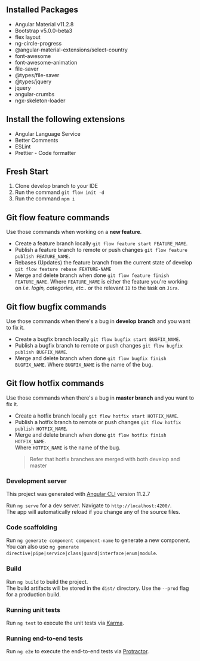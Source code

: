 ## Installed Packages

- Angular Material v11.2.8
- Bootstrap v5.0.0-beta3
- flex layout
- ng-circle-progress
- @angular-material-extensions/select-country
- font-awesome
- font-awesome-animation
- file-saver
- @types/file-saver
- @types/jquery
- jquery
- angular-crumbs
- ngx-skeleton-loader

## Install the following extensions

- Angular Language Service
- Better Comments
- ESLint
- Prettier - Code formatter

## Fresh Start

1. Clone develop branch to your IDE
2. Run the command `git flow init -d`
3. Run the command `npm i`

## Git flow feature commands

Use those commands when working on a **new feature**.

- Create a feature branch locally `git flow feature start FEATURE_NAME`.
- Publish a feature branch to remote or push changes `git flow feature publish FEATURE_NAME`.
- Rebases (Updates) the feature branch from the current state of develop `git flow feature rebase FEATURE-NAME`
- Merge and delete branch when done `git flow feature finish FEATURE_NAME`.
  Where `FEATURE_NAME` is either the feature you're working on _i.e. login, categories, etc.._
  or the relevant `ID` to the task on `Jira`.

## Git flow bugfix commands

Use those commands when there's a bug in **develop branch** and you want to fix it.

- Create a bugfix branch locally `git flow bugfix start BUGFIX_NAME`.
- Publish a bugfix branch to remote or push changes `git flow bugfix publish BUGFIX_NAME`.
- Merge and delete branch when done `git flow bugfix finish BUGFIX_NAME`.
  Where `BUGFIX_NAME` is the name of the bug.

## Git flow hotfix commands

Use those commands when there's a bug in **master branch** and you want to fix it.

- Create a hotfix branch locally `git flow hotfix start HOTFIX_NAME`.
- Publish a hotfix branch to remote or push changes `git flow hotfix publish HOTFIX_NAME`.
- Merge and delete branch when done `git flow hotfix finish HOTFIX_NAME`.  
  Where `HOTFIX_NAME` is the name of the bug.
  > Refer that hotfix branches are merged with both develop and master

### Development server

This project was generated with [Angular CLI](https://github.com/angular/angular-cli) version 11.2.7

Run `ng serve` for a dev server. Navigate to `http://localhost:4200/`.  
The app will automatically reload if you change any of the source files.

### Code scaffolding

Run `ng generate component component-name` to generate a new component.  
You can also use `ng generate directive|pipe|service|class|guard|interface|enum|module`.

### Build

Run `ng build` to build the project.  
The build artifacts will be stored in the `dist/` directory. Use the `--prod` flag for a production build.

### Running unit tests

Run `ng test` to execute the unit tests via [Karma](https://karma-runner.github.io).

### Running end-to-end tests

Run `ng e2e` to execute the end-to-end tests via [Protractor](http://www.protractortest.org/).
